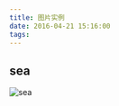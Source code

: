 ```yaml
---
title: 图片实例
date: 2016-04-21 15:16:00
tags:
---
```

## sea ##
<!--more-->

![sea](http://liubo.qiniudn.com/sea.jpg)